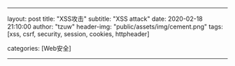 ---

layout: post
title: "XSS攻击"
subtitle: "XSS attack"
date: 2020-02-18 21:10:00
author: "tzuw"
header-img:  "public/assets/img/cement.png"
tags: [xss, csrf, security, session, cookies, httpheader] 

categories: [Web安全]

---